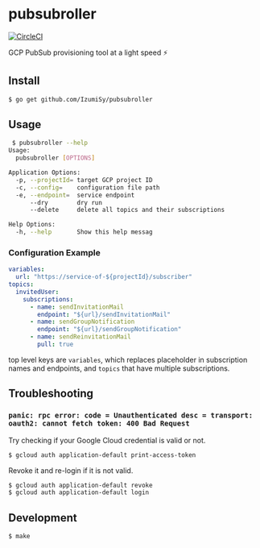 # pubsubroller
[![CircleCI](https://circleci.com/gh/IzumiSy/pubsubroller.svg?style=svg)](https://circleci.com/gh/IzumiSy/pubsubroller)

GCP PubSub provisioning tool at a light speed :zap:

## Install
```bash
$ go get github.com/IzumiSy/pubsubroller
```

## Usage
```bash
 $ pubsubroller --help
Usage:
  pubsubroller [OPTIONS]

Application Options:
  -p, --projectId= target GCP project ID
  -c, --config=    configuration file path
  -e, --endpoint=  service endpoint
      --dry        dry run
      --delete     delete all topics and their subscriptions

Help Options:
  -h, --help       Show this help messag
```

### Configuration Example
```yaml
variables:
  url: "https://service-of-${projectId}/subscriber"
topics:
  invitedUser:
    subscriptions:
      - name: sendInvitationMail
        endpoint: "${url}/sendInvitationMail"
      - name: sendGroupNotification
        endpoint: "${url}/sendGroupNotification"
      - name: sendReinvitationMail
        pull: true
```
top level keys are `variables`, which replaces placeholder in subscription names and endpoints, and `topics` that have multiple subscriptions.

## Troubleshooting

### `panic: rpc error: code = Unauthenticated desc = transport: oauth2: cannot fetch token: 400 Bad Request`
Try checking if your Google Cloud credential is valid or not.
```bash
$ gcloud auth application-default print-access-token
```
Revoke it and re-login if it is not valid.
```bash
$ gcloud auth application-default revoke
$ gcloud auth application-default login
```

## Development
```bash
$ make
```
